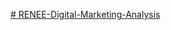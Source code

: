 [# RENEE-Digital-Marketing-Analysis](https://public.tableau.com/views/ReneeAnalysis/RENEEDigitalMarketing?:language=en-US&publish=yes&:display_count=n&:origin=viz_share_link)
